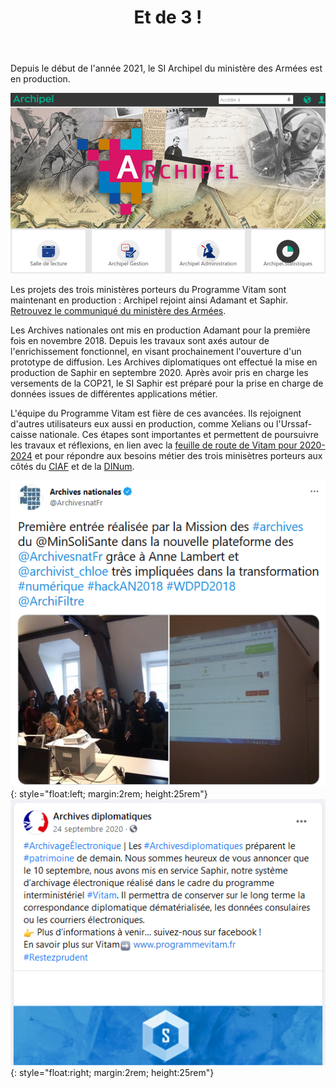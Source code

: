﻿---
layout: post
title: Et de 3 !
---

Depuis le début de l'année 2021, le SI Archipel du ministère des Armées est en production.

![Logos](/public/images/visuel_Archipel.png)


Les projets des trois ministères porteurs du Programme Vitam sont maintenant en production : Archipel rejoint ainsi Adamant et Saphir. [Retrouvez le communiqué du ministère des Armées](20210519_ARCHIPEL_ComOuvertureService_VFdiff.pdf).


Les Archives nationales ont mis en production Adamant pour la première fois en novembre 2018. Depuis les travaux sont axés autour de l'enrichissement fonctionnel, en visant prochainement l'ouverture d'un prototype de diffusion. 
Les Archives diplomatiques ont effectué la mise en production de Saphir en septembre 2020. Après avoir pris en charge les versements de la COP21, le SI Saphir est préparé pour la prise en charge de données issues de différentes applications métier.

L'équipe du Programme Vitam est fière de ces avancées. Ils rejoignent d'autres utilisateurs eux aussi en production, comme Xelians ou l'Urssaf-caisse nationale.
Ces étapes sont importantes et permettent de poursuivre les travaux et réflexions, en lien avec la [feuille de route de Vitam pour 2020-2024](https://www.programmevitam.fr/2021/06/28/Vitam-Feuille-de-route/) et pour répondre aux besoins métier des trois minisètres porteurs aux côtés du [CIAF](https://www.gouvernement.fr/delegue-et-comite-interministeriel-aux-archives-de-france) et de la [DINum](https://www.numerique.gouv.fr/dinum/).

![Logos](/public/images/Adamant_production.PNG){: style="float:left; margin:2rem; height:25rem"} ![Logos](/public/images/Saphir_production.PNG){: style="float:right; margin:2rem; height:25rem"}